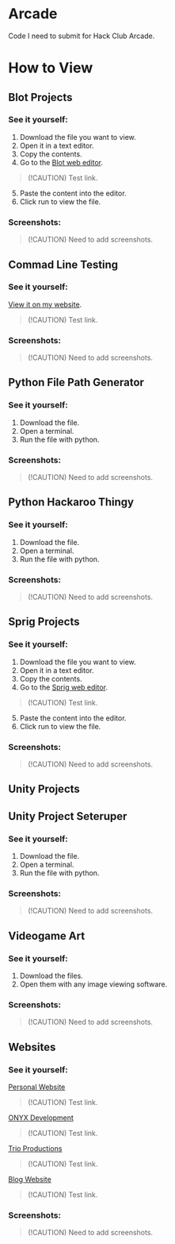 # Arcade

Code I need to submit for Hack Club Arcade.

# How to View

## Blot Projects

### See it yourself:

1. Download the file you want to view.
2. Open it in a text editor.
3. Copy the contents.
4. Go to the [Blot web editor](https://blot.hackclub.com/editor).

> (!CAUTION)
> Test link.

5. Paste the content into the editor.
6. Click run to view the file.

### Screenshots:

> (!CAUTION)
> Need to add screenshots. 

## Commad Line Testing

### See it yourself:

[View it on my website](https://andrewcromar.org/commandLineTesting/pages/home).

> (!CAUTION)
> Test link.

### Screenshots:

> (!CAUTION)
> Need to add screenshots. 

## Python File Path Generator

### See it yourself:

1. Download the file.
2. Open a terminal.
3. Run the file with python.

### Screenshots:

> (!CAUTION)
> Need to add screenshots. 

## Python Hackaroo Thingy

### See it yourself:

1. Download the file.
2. Open a terminal.
3. Run the file with python.

### Screenshots:

> (!CAUTION)
> Need to add screenshots. 

## Sprig Projects

### See it yourself:

1. Download the file you want to view.
2. Open it in a text editor.
3. Copy the contents.
4. Go to the [Sprig web editor](https://sprig.hackclub.com/editor).

> (!CAUTION)
> Test link.

5. Paste the content into the editor.
6. Click run to view the file.

### Screenshots:

> (!CAUTION)
> Need to add screenshots. 

## Unity Projects

## Unity Project Seteruper

### See it yourself:

1. Download the file.
2. Open a terminal.
3. Run the file with python.

### Screenshots:

> (!CAUTION)
> Need to add screenshots. 

## Videogame Art

### See it yourself:

1. Download the files.
2. Open them with any image viewing software.

### Screenshots:

> (!CAUTION)
> Need to add screenshots. 

## Websites

### See it yourself:

[Personal Website](https://andrewcromar.org/)

> (!CAUTION)
> Test link.

[ONYX Development](https://onyx.andrewcromar.org/)

> (!CAUTION)
> Test link.

[Trio Productions](https://trio.andrewcromar.org/)

> (!CAUTION)
> Test link.

[Blog Website](https://blog.andrewcromar.org/)

> (!CAUTION)
> Test link.

### Screenshots:

> (!CAUTION)
> Need to add screenshots. 